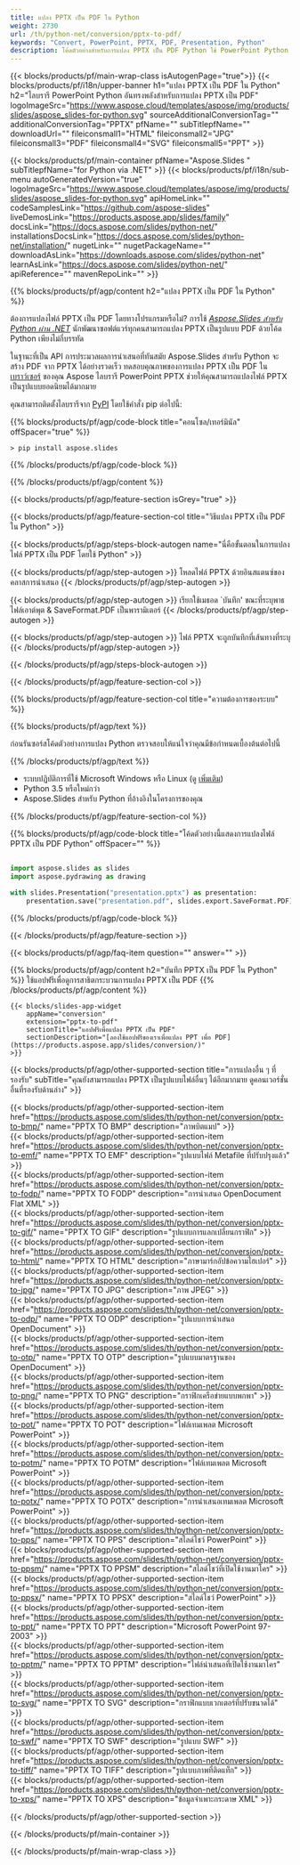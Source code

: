 ```yaml
---
title: แปลง PPTX เป็น PDF ใน Python
weight: 2730
url: /th/python-net/conversion/pptx-to-pdf/ 
keywords: "Convert, PowerPoint, PPTX, PDF, Presentation, Python"
description: โค้ดตัวอย่างสำหรับการแปลง PPTX เป็น PDF Python ใช้ PowerPoint Python API สำหรับการแปลงไฟล์ PPTX เป็นไฟล์แบบกลุ่ม
---
```


{{< blocks/products/pf/main-wrap-class isAutogenPage="true">}}
{{< blocks/products/pf/i18n/upper-banner h1="แปลง PPTX เป็น PDF ใน Python" h2="ไลบรารี PowerPoint Python อันทรงพลังสำหรับการแปลง PPTX เป็น PDF" logoImageSrc="https://www.aspose.cloud/templates/aspose/img/products/slides/aspose_slides-for-python.svg" sourceAdditionalConversionTag="" additionalConversionTag="PPTX" pfName="" subTitlepfName="" downloadUrl="" fileiconsmall1="HTML" fileiconsmall2="JPG" fileiconsmall3="PDF" fileiconsmall4="SVG" fileiconsmall5="PPT" >}}

{{< blocks/products/pf/main-container pfName="Aspose.Slides " subTitlepfName="for Python via .NET" >}}
{{< blocks/products/pf/i18n/sub-menu autoGeneratedVersion="true" logoImageSrc="https://www.aspose.cloud/templates/aspose/img/products/slides/aspose_slides-for-python.svg" apiHomeLink="" codeSamplesLink="https://github.com/aspose-slides" liveDemosLink="https://products.aspose.app/slides/family" docsLink="https://docs.aspose.com/slides/python-net/" installationsDocsLink="https://docs.aspose.com/slides/python-net/installation/" nugetLink="" nugetPackageName="" downloadAsLink="https://downloads.aspose.com/slides/python-net" learnAsLink="https://docs.aspose.com/slides/python-net/" apiReference="" mavenRepoLink="" >}}

{{% blocks/products/pf/agp/content h2="แปลง PPTX เป็น PDF ใน Python" %}}

ต้องการแปลงไฟล์ PPTX เป็น PDF โดยทางโปรแกรมหรือไม่? การใช้ [*Aspose.Slides สำหรับ Python ผ่าน .NET*](https://products.aspose.com/slides/th/python-net/) นักพัฒนาซอฟต์แวร์ทุกคนสามารถแปลง PPTX เป็นรูปแบบ PDF ด้วยโค้ด Python เพียงไม่กี่บรรทัด

ในฐานะที่เป็น API การประมวลผลการนำเสนอที่ทันสมัย ​​Aspose.Slides สำหรับ Python จะสร้าง PDF จาก PPTX ได้อย่างรวดเร็ว ทดสอบคุณภาพของการแปลง PPTX เป็น PDF ใน [เบราว์เซอร์](https://products.aspose.app/slides/conversion) ของคุณ Aspose ไลบรารี PowerPoint PPTX ช่วยให้คุณสามารถแปลงไฟล์ PPTX เป็นรูปแบบยอดนิยมได้มากมาย

คุณสามารถติดตั้งไลบรารีจาก [PyPI](https://pypi.org/project/Aspose.Slides/) โดยใช้คำสั่ง pip ต่อไปนี้:

{{% blocks/products/pf/agp/code-block title="คอนโซล/เทอร์มินัล" offSpacer="true" %}}

```console
> pip install aspose.slides

```

{{% /blocks/products/pf/agp/code-block %}}

{{% /blocks/products/pf/agp/content %}}

{{< blocks/products/pf/agp/feature-section isGrey="true" >}}

{{< blocks/products/pf/agp/feature-section-col title="วิธีแปลง PPTX เป็น PDF ใน Python" >}}

{{< blocks/products/pf/agp/steps-block-autogen name="นี่คือขั้นตอนในการแปลงไฟล์ PPTX เป็น PDF โดยใช้ Python" >}}

{{< blocks/products/pf/agp/step-autogen >}}
โหลดไฟล์ PPTX ด้วยอินสแตนซ์ของคลาสการนำเสนอ
{{< /blocks/products/pf/agp/step-autogen >}}

{{< blocks/products/pf/agp/step-autogen >}}
เรียกใช้เมธอด `บันทึก' ขณะที่ระบุพาธไฟล์เอาต์พุต & SaveFormat.PDF เป็นพารามิเตอร์
{{< /blocks/products/pf/agp/step-autogen >}}

{{< blocks/products/pf/agp/step-autogen >}}
ไฟล์ PPTX จะถูกบันทึกที่เส้นทางที่ระบุ
{{< /blocks/products/pf/agp/step-autogen >}}

{{< /blocks/products/pf/agp/steps-block-autogen >}}

{{< /blocks/products/pf/agp/feature-section-col >}}

{{% blocks/products/pf/agp/feature-section-col title="ความต้องการของระบบ" %}}

{{% blocks/products/pf/agp/text %}}

 ก่อนรันซอร์สโค้ดตัวอย่างการแปลง Python ตรวจสอบให้แน่ใจว่าคุณมีข้อกำหนดเบื้องต้นต่อไปนี้

{{% /blocks/products/pf/agp/text %}}

- ระบบปฏิบัติการที่ใช้ Microsoft Windows หรือ Linux (ดู [เพิ่มเติม](https://docs.aspose.com/slides/python-net/system-requirements/))
- Python 3.5 หรือใหม่กว่า
- Aspose.Slides สำหรับ Python ที่อ้างอิงในโครงการของคุณ

{{% /blocks/products/pf/agp/feature-section-col %}}

{{% blocks/products/pf/agp/code-block title="โค้ดตัวอย่างนี้แสดงการแปลงไฟล์ PPTX เป็น PDF Python" offSpacer="" %}}

```py

import aspose.slides as slides
import aspose.pydrawing as drawing

with slides.Presentation("presentation.pptx") as presentation:
    presentation.save("presentation.pdf", slides.export.SaveFormat.PDF)

```
{{% /blocks/products/pf/agp/code-block %}}

{{< /blocks/products/pf/agp/feature-section >}}

{{< blocks/products/pf/agp/faq-item question="" answer="" >}}
 
{{% blocks/products/pf/agp/content h2="บันทึก PPTX เป็น PDF ใน Python" %}}
ใช้แอปฟรีเพื่อดูการสาธิตกระบวนการแปลง PPTX เป็น PDF 
{{% /blocks/products/pf/agp/content %}}

<!-- aboutfile Starts -->

<!-- aboutfile Ends -->

    {{< blocks/slides-app-widget 
        appName="conversion"
        extension="pptx-to-pdf"
        sectionTitle="แอปฟรีเพื่อแปลง PPTX เป็น PDF" 
        sectionDescription="[ลองใช้แอปฟรีของเราเพื่อแปลง PPT เพื่อ PDF](https://products.aspose.app/slides/conversion/)" 
    >}}
    
{{< blocks/products/pf/agp/other-supported-section title="การแปลงอื่น ๆ ที่รองรับ" subTitle="คุณยังสามารถแปลง PPTX เป็นรูปแบบไฟล์อื่นๆ ได้อีกมากมาย ดูคอนเวอร์ชั่นอื่นที่รองรับด้านล่าง" >}}

{{< blocks/products/pf/agp/other-supported-section-item href="https://products.aspose.com/slides/th/python-net/conversion/pptx-to-bmp/" name="PPTX TO BMP" description="ภาพบิตแมป" >}}  
{{< blocks/products/pf/agp/other-supported-section-item href="https://products.aspose.com/slides/th/python-net/conversion/pptx-to-emf/" name="PPTX TO EMF" description="รูปแบบไฟล์ Metafile ที่ปรับปรุงแล้ว" >}}  
{{< blocks/products/pf/agp/other-supported-section-item href="https://products.aspose.com/slides/th/python-net/conversion/pptx-to-fodp/" name="PPTX TO FODP" description="การนำเสนอ OpenDocument Flat XML" >}}  
{{< blocks/products/pf/agp/other-supported-section-item href="https://products.aspose.com/slides/th/python-net/conversion/pptx-to-gif/" name="PPTX TO GIF" description="รูปแบบการแลกเปลี่ยนกราฟิก" >}}  
{{< blocks/products/pf/agp/other-supported-section-item href="https://products.aspose.com/slides/th/python-net/conversion/pptx-to-html/" name="PPTX TO HTML" description="ภาษามาร์กอัปข้อความไฮเปอร์" >}}  
{{< blocks/products/pf/agp/other-supported-section-item href="https://products.aspose.com/slides/th/python-net/conversion/pptx-to-jpg/" name="PPTX TO JPG" description="ภาพ JPEG" >}}  
{{< blocks/products/pf/agp/other-supported-section-item href="https://products.aspose.com/slides/th/python-net/conversion/pptx-to-odp/" name="PPTX TO ODP" description="รูปแบบการนำเสนอ OpenDocument" >}}  
{{< blocks/products/pf/agp/other-supported-section-item href="https://products.aspose.com/slides/th/python-net/conversion/pptx-to-otp/" name="PPTX TO OTP" description="รูปแบบมาตรฐานของ OpenDocument" >}}  
{{< blocks/products/pf/agp/other-supported-section-item href="https://products.aspose.com/slides/th/python-net/conversion/pptx-to-png/" name="PPTX TO PNG" description="กราฟิกเครือข่ายแบบพกพา" >}}  
{{< blocks/products/pf/agp/other-supported-section-item href="https://products.aspose.com/slides/th/python-net/conversion/pptx-to-pot/" name="PPTX TO POT" description="ไฟล์เทมเพลต Microsoft PowerPoint" >}}  
{{< blocks/products/pf/agp/other-supported-section-item href="https://products.aspose.com/slides/th/python-net/conversion/pptx-to-potm/" name="PPTX TO POTM" description="ไฟล์เทมเพลต Microsoft PowerPoint" >}}  
{{< blocks/products/pf/agp/other-supported-section-item href="https://products.aspose.com/slides/th/python-net/conversion/pptx-to-potx/" name="PPTX TO POTX" description="การนำเสนอเทมเพลต Microsoft PowerPoint" >}}  
{{< blocks/products/pf/agp/other-supported-section-item href="https://products.aspose.com/slides/th/python-net/conversion/pptx-to-pps/" name="PPTX TO PPS" description="สไลด์โชว์ PowerPoint" >}}  
{{< blocks/products/pf/agp/other-supported-section-item href="https://products.aspose.com/slides/th/python-net/conversion/pptx-to-ppsm/" name="PPTX TO PPSM" description="สไลด์โชว์ที่เปิดใช้งานมาโคร" >}}  
{{< blocks/products/pf/agp/other-supported-section-item href="https://products.aspose.com/slides/th/python-net/conversion/pptx-to-ppsx/" name="PPTX TO PPSX" description="สไลด์โชว์ PowerPoint" >}}  
{{< blocks/products/pf/agp/other-supported-section-item href="https://products.aspose.com/slides/th/python-net/conversion/pptx-to-ppt/" name="PPTX TO PPT" description="Microsoft PowerPoint 97-2003" >}}  
{{< blocks/products/pf/agp/other-supported-section-item href="https://products.aspose.com/slides/th/python-net/conversion/pptx-to-pptm/" name="PPTX TO PPTM" description="ไฟล์นำเสนอที่เปิดใช้งานมาโคร" >}}  
{{< blocks/products/pf/agp/other-supported-section-item href="https://products.aspose.com/slides/th/python-net/conversion/pptx-to-svg/" name="PPTX TO SVG" description="กราฟิกแบบเวกเตอร์ที่ปรับขนาดได้" >}}  
{{< blocks/products/pf/agp/other-supported-section-item href="https://products.aspose.com/slides/th/python-net/conversion/pptx-to-swf/" name="PPTX TO SWF" description="รูปแบบ SWF" >}}  
{{< blocks/products/pf/agp/other-supported-section-item href="https://products.aspose.com/slides/th/python-net/conversion/pptx-to-tiff/" name="PPTX TO TIFF" description="รูปแบบภาพที่ติดแท็ก" >}}  
{{< blocks/products/pf/agp/other-supported-section-item href="https://products.aspose.com/slides/th/python-net/conversion/pptx-to-xps/" name="PPTX TO XPS" description="ข้อมูลจำเพาะกระดาษ XML" >}}  


{{< /blocks/products/pf/agp/other-supported-section >}}

{{< /blocks/products/pf/main-container >}}
    
{{< /blocks/products/pf/main-wrap-class >}}